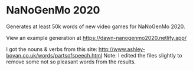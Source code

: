 # NaNoGenMo 2020
 Generates at least 50k words of new video games for NaNoGenMo 2020.

View an example generation at https://dawn-nanogenmo2020.netlify.app/

I got the nouns & verbs from this site: http://www.ashley-bovan.co.uk/words/partsofspeech.html
Note: I edited the files slightly to remove some not so pleasant words from the results.
